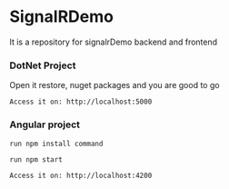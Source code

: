 # SignalRDemo
It is a repository for signalrDemo backend and frontend

### DotNet Project

Open it restore, nuget packages and you are good to go

```
Access it on: http://localhost:5000
```

### Angular project
```
run npm install command
```
```
run npm start
```
```
Access it on: http://localhost:4200
```
